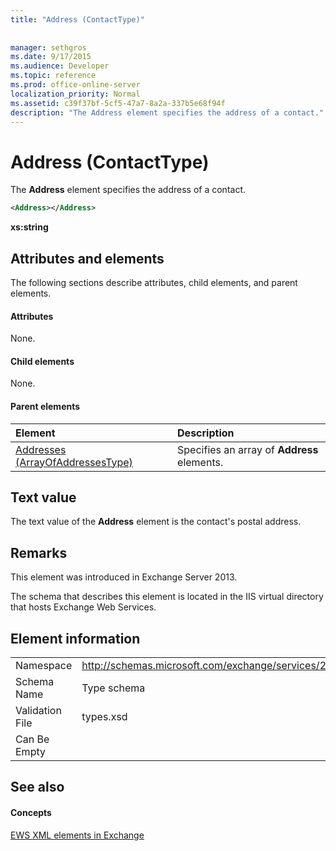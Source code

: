 ```yaml
---
title: "Address (ContactType)"
 
 
manager: sethgros
ms.date: 9/17/2015
ms.audience: Developer
ms.topic: reference
ms.prod: office-online-server
localization_priority: Normal
ms.assetid: c39f37bf-5cf5-47a7-8a2a-337b5e68f94f
description: "The Address element specifies the address of a contact."
---
```


# Address (ContactType)

The **Address** element specifies the address of a contact. 
  
```XML
<Address></Address>
```

 **xs:string**
## Attributes and elements

The following sections describe attributes, child elements, and parent elements.
  
#### Attributes

None.
  
#### Child elements

None.
  
#### Parent elements

|**Element**|**Description**|
|:-----|:-----|
|[Addresses (ArrayOfAddressesType)](addresses-arrayofaddressestype.md) <br/> |Specifies an array of **Address** elements.  <br/> |
   
## Text value

The text value of the **Address** element is the contact's postal address. 
  
## Remarks

This element was introduced in Exchange Server 2013.
  
The schema that describes this element is located in the IIS virtual directory that hosts Exchange Web Services.
  
## Element information

|||
|:-----|:-----|
|Namespace  <br/> |http://schemas.microsoft.com/exchange/services/2006/types  <br/> |
|Schema Name  <br/> |Type schema  <br/> |
|Validation File  <br/> |types.xsd  <br/> |
|Can Be Empty  <br/> ||
   
## See also

#### Concepts

[EWS XML elements in Exchange](ews-xml-elements-in-exchange.md)

